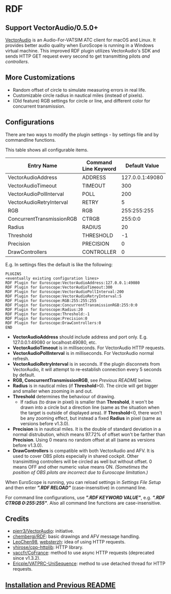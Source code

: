 # RDF

## Support VectorAudio/0.5.0+

[VectorAudio](https://github.com/pierr3/VectorAudio) is an Audio-For-VATSIM ATC client for macOS and Linux. It provides better audio quality when EuroScope is running in a Windows virtual machine. This improved RDF plugin utilizes VectorAudio's SDK and sends HTTP GET request every second to get transmitting pilots *and controllers*.

## More Customizations

+ Random offset of circle to simulate measuring errors in real life.
+ Customizable circle radius in nautical miles (instead of pixels).
+ (Old feature) RGB settings for circle or line, and different color for concurrent transmission.

## Configurations

There are two ways to modify the plugin settings - by settings file and by commandline functions.

This table shows all configurable items.

|Entry Name|Command Line Keyword|Default Value|
|-|-|-|
|VectorAudioAddress|ADDRESS|127.0.0.1:49080|
|VectorAudioTimeout|TIMEOUT|300|
|VectorAudioPollInterval|POLL|200|
|VectorAudioRetryInterval|RETRY|5|
|RGB|RGB|255:255:255|
|ConcurrentTransmissionRGB|CTRGB|255:0:0|
|Radius|RADIUS|20|
|Threshold|THRESHOLD|-1|
|Precision|PRECISION|0|
|DrawControllers|CONTROLLER|0|

E.g. In settings files the default is like the following:

```text
PLUGINS
<eventually existing configuration lines>
RDF Plugin for Euroscope:VectorAudioAddress:127.0.0.1:49080
RDF Plugin for Euroscope:VectorAudioTimeout:300
RDF Plugin for Euroscope:VectorAudioPollInterval:200
RDF Plugin for Euroscope:VectorAudioRetryInterval:5
RDF Plugin for Euroscope:RGB:255:255:255
RDF Plugin for Euroscope:ConcurrentTransmissionRGB:255:0:0
RDF Plugin for Euroscope:Radius:20
RDF Plugin for Euroscope:Threshold:-1
RDF Plugin for Euroscope:Precision:0
RDF Plugin for Euroscope:DrawControllers:0
END
```

+ **VectorAudioAddress** should include address and port only. E.g. 127.0.0.1:49080 or localhost:49080, etc.
+ **VectorAudioTimeout** is in milliseconds. For VectorAudio HTTP requests.
+ **VectorAudioPollInterval** is in milliseconds. For VectorAudio normal refresh.
+ **VectorAudioRetryInterval** is in seconds. If the plugin disconnets from VectorAudio, it will attempt to re-establish connection every 5 seconds by default.
+ **RGB, ConcurrentTransmissionRGB**, see *Previous README* below.
+ **Radius** is in nautical miles (if **Threshold**>0). The circle will get bigger and smaller when zooming in and out.
+ **Threshold** determines the behaviour of drawing.
  + If radius (to draw in pixel) is smaller than **Threshold**, it won't be drawn into a circle but a direction line (same as the situation when the target is outside of displayed area). If **Threshold**<0, there won't be any zooming effect, but instead a fixed **Radius** in pixel (same as versions before v1.3.0).
+ **Precision** is in nautical miles. It is the double of standard deviation in a normal distrubution, which means 97.72% of offset won't be farther than **Precision**. Using 0 means no random offset at all (same as versions before v1.3.0).
+ **DrawControllers** is compatible with both VectorAudio and AFV. It is used to cover OBS pilots especially in shared cockpit. Other transimitting controllers will be circled as well but without offset. 0 means OFF and other numeric value means ON. *(Sometimes the position of OBS pilots are incorrect due to Euroscope limitation.)*

When EuroScope is running, you can reload settings in *Settings File Setup* and then enter ***".RDF RELOAD"*** (case-insensitive) in command line.

For command line configurations, use ***".RDF KEYWORD VALUE"***, e.g. ***".RDF CTRGB 0:255:255"***. Also all command line functions are case-insensitive.

## Credits

+ [pierr3/VectorAudio](https://github.com/pierr3/VectorAudio): initiative.
+ [chembergj/RDF](https://github.com/chembergj/RDF): basic drawings and AFV message handling.
+ [LeoChen98](https://github.com/LeoChen98), [websterzh](https://github.com/websterzh): idea of using HTTP requests.
+ [yhirose/cpp-httplib](https://github.com/yhirose/cpp-httplib): HTTP library.
+ [vaccfr/CoFrance](https://github.com/vaccfr/CoFrance): method to use async HTTP requests (deprecated since v1.3.2).
+ [Ericple/VATPRC-UniSequence](https://github.com/Ericple/VATPRC-UniSequence): method to use detached thread for HTTP requests.

## [Installation and Previous README](https://github.com/chembergj/RDF#rdf)
